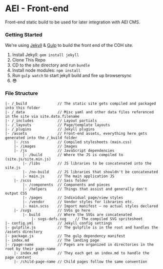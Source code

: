 # AEI - Front-end
Front-end static build to be used for later integration with AEI CMS.

### Getting Started
We're using [Jekyll](http://jekyllrb.com/) & [Gulp](http://gulpjs.com/) to build the front end of the COH site. 

1. Install Jekyll: `gem install jekyll`
2. Clone This Repo
3. CD to the site directory and run `bundle`
4. Install node modules: `npm install`
5. Run `gulp watch` to start jekyll build and fire up browsersync
6. 😎

### File Structure

```
|- /_build              // The static site gets compiled and packaged into this folder
|- /_data               // Misc yaml and other data files referenced in the site via site.data.filename
|- /_includes           // Layout partials
|- /_layouts            // Page/template layouts
|- /_plugins            // Jekyll plugins
|- /assets              // Front-end assets, everything here gets generated into the /_build folder
    |- /css             // Compiled stylesheets (main.css)
    |- /images          // Images
    |- /js              // JavaScript dependencies
        |- /build       // Where the JS is compiled to (site.js/site.min.js)
        |- /libs        // JS libraries to be concatenated into the site.js
        |- /no-build    // JS libraries that shouldn't be concatenated
        |- main.js      // The main application JS
    |- /scss            // Sass folder
        |- /components  // Components and pieces
        |- /helpers     // Things that assist and generally don't output CSS
        |- /pages       // Individual page/view styles
        |- /vendor      // Vendor styles for libraries etc.
        |- main.scss    // Import manifest — no actual styles declared
    |- /svgs            // SVGs go here
        |- build        // Where the SVGs are concatenated
            |- svgs-defs.svg    // The compiled SVG spritesheet
|- config.yml           // Jekyll config settings
|- gulpfile.js          // The gulpfile is in the root and handles the /assets directory
|- package.js           // The gulp dependency manifest
|- index.md             // The landing page
|- /page-name           // Pages are organized in directories in the root by their page-name
    |- index.md         // They each get an index.md to handle the page content
    |- /child-page-name // Child pages follow the same convention  
```

